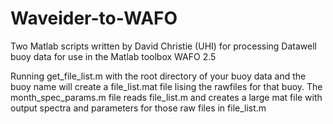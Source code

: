 # Waveider-to-WAFO
Two Matlab scripts written by David Christie (UHI) for processing Datawell buoy data for use in the Matlab toolbox WAFO 2.5

Running get_file_list.m with the root directory of your buoy data and the buoy name will create a file_list.mat file lising the rawfiles for that buoy. The month_spec_params.m file reads file_list.m and creates a large mat file with output spectra and parameters for those raw files in file_list.m
